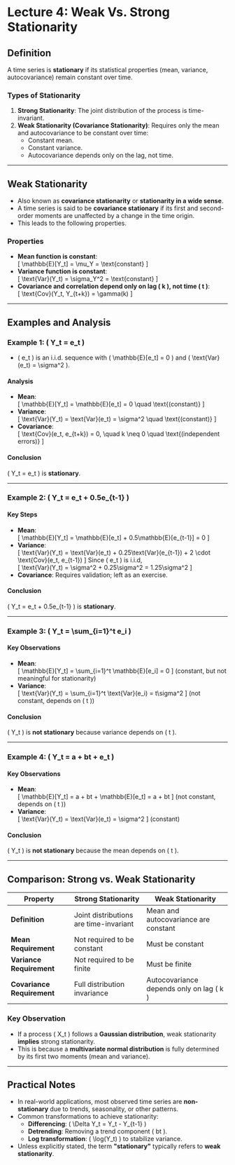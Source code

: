 # Lecture 4: Weak Vs. Strong Stationarity

## **Definition**  
A time series is **stationary** if its statistical properties (mean, variance, autocovariance) remain constant over time.

### **Types of Stationarity**
1. **Strong Stationarity**: The joint distribution of the process is time-invariant.
2. **Weak Stationarity (Covariance Stationarity)**: Requires only the mean and autocovariance to be constant over time:
   - Constant mean.
   - Constant variance.
   - Autocovariance depends only on the lag, not time.

---

## **Weak Stationarity**
- Also known as **covariance stationarity** or **stationarity in a wide sense**.
- A time series is said to be **covariance stationary** if its first and second-order moments are unaffected by a change in the time origin.
- This leads to the following properties.

### **Properties**
- **Mean function is constant**:  
  \[
  \mathbb{E}[Y_t] = \mu_Y = \text{constant}
  \]
- **Variance function is constant**:  
  \[
  \text{Var}(Y_t) = \sigma_Y^2 = \text{constant}
  \]
- **Covariance and correlation depend only on lag \( k \), not time \( t \)**:  
  \[
  \text{Cov}(Y_t, Y_{t+k}) = \gamma(k)
  \]

---

## **Examples and Analysis**

### **Example 1: \( Y_t = e_t \)**
- \( e_t \) is an i.i.d. sequence with \( \mathbb{E}[e_t] = 0 \) and \( \text{Var}(e_t) = \sigma^2 \).

#### **Analysis**
- **Mean**:  
  \[
  \mathbb{E}[Y_t] = \mathbb{E}[e_t] = 0 \quad \text{(constant)}
  \]
- **Variance**:  
  \[
  \text{Var}(Y_t) = \text{Var}(e_t) = \sigma^2 \quad \text{(constant)}
  \]
- **Covariance**:  
  \[
  \text{Cov}(e_t, e_{t+k}) = 0, \quad k \neq 0 \quad \text{(independent errors)}
  \]

#### **Conclusion**
\( Y_t = e_t \) is **stationary**.

---

### **Example 2: \( Y_t = e_t + 0.5e_{t-1} \)**

#### **Key Steps**
- **Mean**:  
  \[
  \mathbb{E}[Y_t] = \mathbb{E}[e_t] + 0.5\mathbb{E}[e_{t-1}] = 0
  \]
- **Variance**:  
  \[
  \text{Var}(Y_t) = \text{Var}(e_t) + 0.25\text{Var}(e_{t-1}) + 2 \cdot \text{Cov}(e_t, e_{t-1})
  \]
  Since \( e_t \) is i.i.d,  
  \[
  \text{Var}(Y_t) = \sigma^2 + 0.25\sigma^2 = 1.25\sigma^2
  \]
- **Covariance**: Requires validation; left as an exercise.

#### **Conclusion**
\( Y_t = e_t + 0.5e_{t-1} \) is **stationary**.

---

### **Example 3: \( Y_t = \sum_{i=1}^t e_i \)**

#### **Key Observations**
- **Mean**:  
  \[
  \mathbb{E}[Y_t] = \sum_{i=1}^t \mathbb{E}[e_i] = 0
  \]
  (constant, but not meaningful for stationarity)
- **Variance**:  
  \[
  \text{Var}(Y_t) = \sum_{i=1}^t \text{Var}(e_i) = t\sigma^2
  \]
  (not constant, depends on \( t \))

#### **Conclusion**
\( Y_t \) is **not stationary** because variance depends on \( t \).

---

### **Example 4: \( Y_t = a + bt + e_t \)**

#### **Key Observations**
- **Mean**:  
  \[
  \mathbb{E}[Y_t] = a + bt + \mathbb{E}[e_t] = a + bt
  \]
  (not constant, depends on \( t \))
- **Variance**:  
  \[
  \text{Var}(Y_t) = \text{Var}(e_t) = \sigma^2
  \]
  (constant)

#### **Conclusion**
\( Y_t \) is **not stationary** because the mean depends on \( t \).

---

## **Comparison: Strong vs. Weak Stationarity**
| Property              | **Strong Stationarity** | **Weak Stationarity** |
|----------------------|----------------------|----------------------|
| **Definition**       | Joint distributions are time-invariant | Mean and autocovariance are constant |
| **Mean Requirement** | Not required to be constant | Must be constant |
| **Variance Requirement** | Not required to be finite | Must be finite |
| **Covariance Requirement** | Full distribution invariance | Autocovariance depends only on lag \( k \) |

### **Key Observation**
- If a process \( X_t \) follows a **Gaussian distribution**, weak stationarity **implies** strong stationarity.  
- This is because a **multivariate normal distribution** is fully determined by its first two moments (mean and variance).

---

## **Practical Notes**
- In real-world applications, most observed time series are **non-stationary** due to trends, seasonality, or other patterns.
- Common transformations to achieve stationarity:
  - **Differencing**: \( \Delta Y_t = Y_t - Y_{t-1} \)
  - **Detrending**: Removing a trend component \( bt \).
  - **Log transformation**: \( \log(Y_t) \) to stabilize variance.
- Unless explicitly stated, the term **"stationary"** typically refers to **weak stationarity**.
